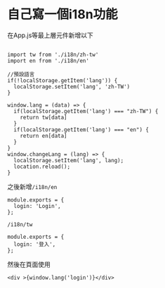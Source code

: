# 自己寫一個i18n功能

在App.js等最上層元件新增以下

```

import tw from './i18n/zh-tw'
import en from './i18n/en'

//預設語言
if(!localStorage.getItem('lang')) {
  localStorage.setItem('lang', 'zh-TW')
}

window.lang = (data) => {
  if(localStorage.getItem('lang') === "zh-TW") {
    return tw[data]
  }
  if(localStorage.getItem('lang') === "en") {
    return en[data]
  }
}
window.changeLang = (lang) => {
  localStorage.setItem('lang', lang);
  location.reload();
}
```

之後新增`/i18n/en`

```
module.exports = {
  login: 'Login',
};
```

`/i18n/tw`

```
module.exports = {
  login: '登入',
};
```

然後在頁面使用

```
<div >{window.lang('login')}</div>
```



